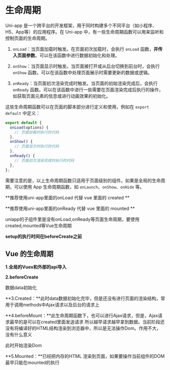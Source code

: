 # 生命周期

Uni-app 是一个跨平台的开发框架，用于同时构建多个不同平台（如小程序、H5、App等）的应用程序。在 Uni-app 中，有一些生命周期函数可以用来监听和控制页面的生命周期。

1. `onLoad`：当页面加载时触发。在页面初次加载时，会执行 `onLoad` 函数，**并传入页面参数**。可以在该函数中进行数据初始化和处理。

2. `onShow`：当页面显示时触发。当页面被打开或从后台切换到前台时，会执行 `onShow` 函数。可以在该函数中处理页面展示时需要更新的数据或逻辑。

3. `onReady`：当页面初次渲染完成时触发。当页面的初始渲染完成后，会执行 `onReady` 函数。可以在该函数中进行一些需要在页面渲染完成后执行的操作，如获取页面元素的信息或进行动画效果的初始化。

这些生命周期函数可以在页面的脚本部分进行定义和使用，例如在 `export default` 中定义：

```javascript
export default {
  onLoad(options) {
    // 页面加载时执行的代码
  },
  onShow() {
    // 页面显示时执行的代码
  },
  onReady() {
    // 页面初次渲染完成时执行的代码
  },
};
```

需要注意的是，以上生命周期函数只适用于页面级别的组件。如果是全局的生命周期，可以使用 App 生命周期函数，如 `onLaunch`、`onShow`、`onHide` 等。

**推荐使用uni-app里面的onLoad 代替 vue 里面的 created **

**推荐使用uni-app里面的onReady 代替 vue 里面的 mounted **

uniapp的子组件里是没有onLoad,onReady等页面生命周期，要使用created,mounted等Vue生命周期

**setup的执行时间在beforeCreate之前**

## Vue 的生命周期

**1.全局的Vuex和外部的api导入**

**2.beforeCreate**

数据data初始化

**3.Created：**此时data数据初始化完毕，但是还没有进行页面的渲染结构，常用于调用methods中Ajax请求以及后台的请求上

**4.beforeMount：**此生命周期函数下，也可以进行Ajax请求，但是，Ajax请求最早的是可以在created里面发送请求 所以越早请求越早拿到数据。当前阶段还没有将编译好的HTML结构渲染到浏览器中，所以是无法操作Dom。作用不大，没有什么意义

此时开始渲染Dom

**5.Mounted：**已经把内存的HTML 渲染到页面，如果要操作当前组件的DOM 最早只能在mounted的执行